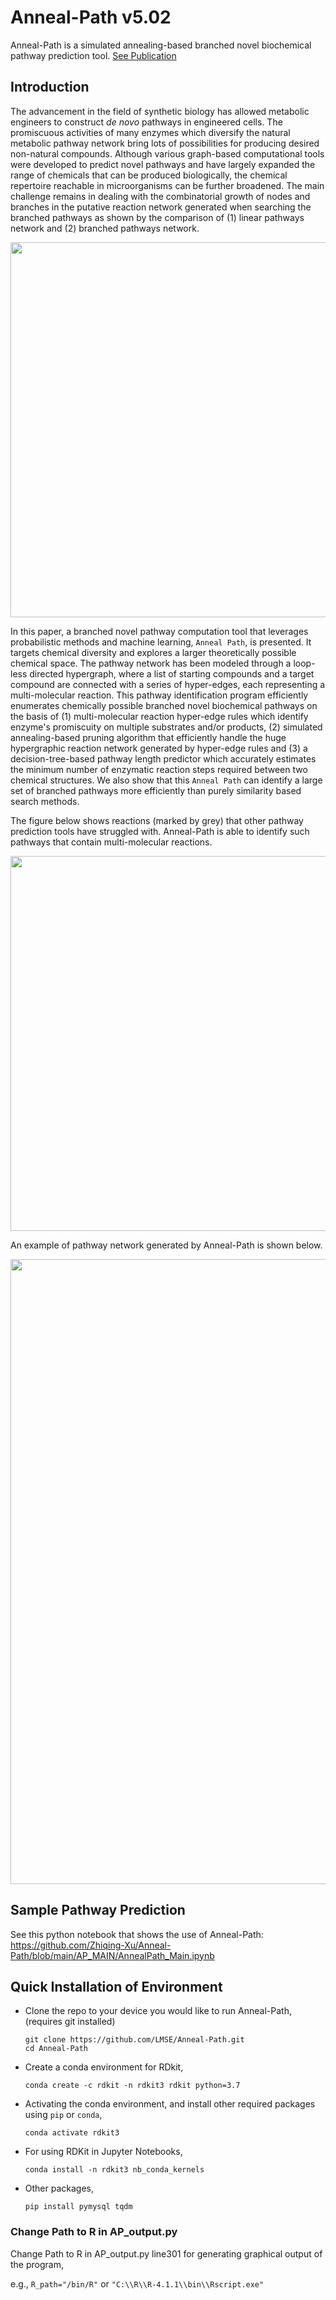 # Anneal-Path v5.02

Anneal-Path is a simulated annealing-based branched novel biochemical pathway prediction tool. [See Publication](https://pubs.acs.org/doi/10.1021/acs.iecr.1c02211)





## Introduction

The advancement in the field of synthetic biology has allowed metabolic engineers to construct *de novo* pathways in engineered cells. The promiscuous activities of many enzymes which diversify the natural metabolic pathway network bring lots of possibilities for producing desired non-natural compounds. Although various graph-based computational tools were developed to predict novel pathways and have largely expanded the range of chemicals that can be produced biologically, the chemical repertoire reachable in microorganisms can be further broadened. The main challenge remains in dealing with the combinatorial growth of nodes and branches in the putative reaction network generated when searching the branched pathways as shown by the comparison of (1) linear pathways network and (2) branched pathways network.

<p align="center">
  <img width="600"  src="https://user-images.githubusercontent.com/47986787/235318799-cb4f6d5c-4960-42ce-9a0b-0ccc23f4b6f3.png">
</p>


In this paper, a branched novel pathway computation tool that leverages probabilistic methods and machine learning, ``Anneal Path``, is presented. It targets chemical diversity and explores a larger theoretically possible chemical space. The pathway network has been modeled through a loop-less directed hypergraph, where a list of starting compounds and a target compound are connected with a series of hyper-edges, each representing a multi-molecular reaction. This pathway identification program efficiently enumerates chemically possible branched novel biochemical pathways on the basis of (1) multi-molecular reaction hyper-edge rules which identify enzyme's promiscuity on multiple substrates and/or products, (2) simulated annealing-based pruning algorithm that efficiently handle the huge hypergraphic reaction network generated by hyper-edge rules and (3) a decision-tree-based pathway length predictor which accurately estimates the minimum number of enzymatic reaction steps required between two chemical structures. We also show that this ``Anneal Path`` can identify a large set of branched pathways more efficiently than purely similarity based search methods. 


The figure below shows reactions (marked by grey) that other pathway prediction tools have struggled with. Anneal-Path is able to identify such pathways that contain multi-molecular reactions.

<p align="center">
  <img width="600"  src="https://user-images.githubusercontent.com/47986787/235318885-090564a0-000d-449a-a137-22224c26ce79.png">
</p>


An example of pathway network generated by Anneal-Path is shown below. 

<p align="center">
  <img width="1000"  src="https://user-images.githubusercontent.com/47986787/235318934-4d80e1b7-942c-4050-82c0-bc4dd1278e9a.png">
</p>








## Sample Pathway Prediction

See this python notebook that shows the use of Anneal-Path: 
https://github.com/Zhiqing-Xu/Anneal-Path/blob/main/AP_MAIN/AnnealPath_Main.ipynb



## Quick Installation of Environment

- Clone the repo to your device you would like to run Anneal-Path, (requires git installed)
  ```
  git clone https://github.com/LMSE/Anneal-Path.git
  cd Anneal-Path
  ```

- Create a conda environment for RDkit, 
  ```
  conda create -c rdkit -n rdkit3 rdkit python=3.7
  ```

- Activating the conda environment, and install other required packages using `pip` or `conda`,
  ```
  conda activate rdkit3
  ``` 

- For using RDKit in Jupyter Notebooks, 
  ```
  conda install -n rdkit3 nb_conda_kernels
  ```

- Other packages, 
  ```
  pip install pymysql tqdm
  ```


### Change Path to R in AP_output.py 

Change Path to R in AP_output.py line301 for generating graphical output of the program, 

e.g., `R_path="/bin/R"` or `"C:\\R\\R-4.1.1\\bin\\Rscript.exe"`


